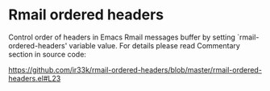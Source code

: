 # Rmail ordered headers

Control order of headers in Emacs Rmail messages buffer by setting
`rmail-ordered-headers' variable value.  For details please read
Commentary section in source code:

https://github.com/ir33k/rmail-ordered-headers/blob/master/rmail-ordered-headers.el#L23
